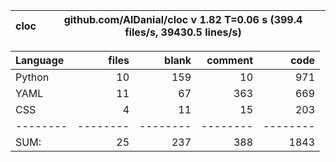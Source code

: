 cloc|github.com/AlDanial/cloc v 1.82  T=0.06 s (399.4 files/s, 39430.5 lines/s)
--- | ---

Language|files|blank|comment|code
:-------|-------:|-------:|-------:|-------:
Python|10|159|10|971
YAML|11|67|363|669
CSS|4|11|15|203
--------|--------|--------|--------|--------
SUM:|25|237|388|1843

